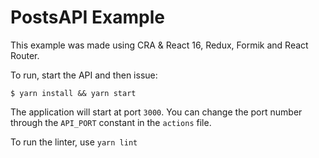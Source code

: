 # PostsAPI Example

This example was made using CRA & React 16, Redux, Formik and React Router.

To run, start the API and then issue:

```
$ yarn install && yarn start
```

The application will start at port `3000`. You can change the port number through the `API_PORT` constant in the `actions` file.

To run the linter, use `yarn lint`
